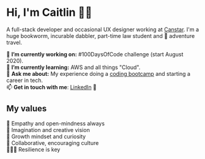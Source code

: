<!--
**watsbeat/watsbeat** is a ✨ _special_ ✨ repository because its `README.md` (this file) appears on your GitHub profile.

Here are some ideas to get you started:

- 🔭 I’m currently working on ...
- 🌱 I’m currently learning ...
- 👯 I’m looking to collaborate on ...
- 🤔 I’m looking for help with ...
- 💬 Ask me about ...
- 📫 How to reach me: ...
- 😄 Pronouns: ...
- ⚡ Fun fact: ...
-->

# Hi, I'm Caitlin 👋🏼

A full-stack developer and occasional UX designer working at [Canstar](https://www.canstar.com.au). I'm a huge bookworm, incurable dabbler, part-time law student and 💜 adventure travel.

🔭 **I’m currently working on:** #100DaysOfCode challenge (start August 2020).<br>
🌱 **I’m currently learning:** AWS and all things "Cloud".<br>
💬 **Ask me about:** My experience doing a [coding bootcamp](https://coderacademy.edu.au/coding-courses/coding-bootcamps/fast-track) and starting a career in tech.<br>
📫 **Get in touch with me**: [LinkedIn](https://www.linkedin.com/in/watsonbeaton/) 💼

## My values

💖 Empathy and open-mindness always<br>
🚀 Imagination and creative vision<br>
🔭 Growth mindset and curiosity<br>
🙌 Collaborative, encouraging culture<br>
🧗🏼‍♀️ Resilience is key
